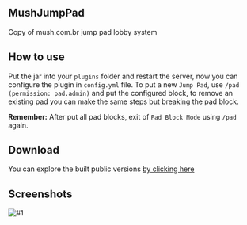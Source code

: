 ## MushJumpPad
Copy of mush.com.br jump pad lobby system

## How to use
Put the jar into your `plugins` folder and restart the server, now you can configure the plugin in `config.yml` file.
To put a new `Jump Pad`, use `/pad` `(permission: pad.admin)` and put the configured block, to remove an existing pad you can make the same steps but breaking the pad block.

**Remember:** After put all pad blocks, exit of `Pad Block Mode` using `/pad` again.

## Download
You can explore the built public versions [by clicking here](https://github.com/syncwrld/MushJumpPad/releases)

## Screenshots
![#1](https://github.com/syncwrld/mush-jumppad/assets/85231933/6cf7d188-8da1-4413-a6f6-fe9d1324413f)

